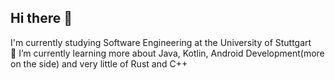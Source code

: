 ## Hi there 👋
I'm currently studying Software Engineering at the University of Stuttgart\
🌱 I’m currently learning more about Java, Kotlin, Android Development(more on the side) and very little of Rust and C++
<!--
**acceushd/acceushd** is a ✨ _special_ ✨ repository because its `README.md` (this file) appears on your GitHub profile.

Here are some ideas to get you started:

- 🔭 I’m currently working on ...
- 🌱 I’m currently learning ...
- 👯 I’m looking to collaborate on ...
- 🤔 I’m looking for help with ...
- 💬 Ask me about ...
- 📫 How to reach me: ...
- 😄 Pronouns: ...
- ⚡ Fun fact: ...
-->
